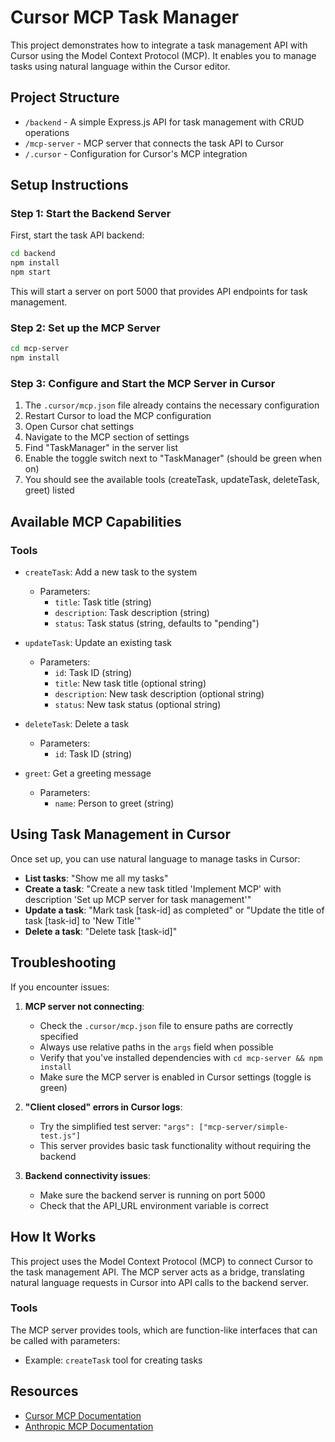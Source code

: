 # Cursor MCP Task Manager

This project demonstrates how to integrate a task management API with Cursor using the Model Context Protocol (MCP). It enables you to manage tasks using natural language within the Cursor editor.

## Project Structure

- `/backend` - A simple Express.js API for task management with CRUD operations
- `/mcp-server` - MCP server that connects the task API to Cursor
- `/.cursor` - Configuration for Cursor's MCP integration

## Setup Instructions

### Step 1: Start the Backend Server

First, start the task API backend:

```bash
cd backend
npm install
npm start
```

This will start a server on port 5000 that provides API endpoints for task management.

### Step 2: Set up the MCP Server

```bash
cd mcp-server
npm install
```

### Step 3: Configure and Start the MCP Server in Cursor

1. The `.cursor/mcp.json` file already contains the necessary configuration
2. Restart Cursor to load the MCP configuration
3. Open Cursor chat settings
4. Navigate to the MCP section of settings
5. Find "TaskManager" in the server list
6. Enable the toggle switch next to "TaskManager" (should be green when on)
7. You should see the available tools (createTask, updateTask, deleteTask, greet) listed

## Available MCP Capabilities

### Tools

- `createTask`: Add a new task to the system
  - Parameters:
    - `title`: Task title (string)
    - `description`: Task description (string)
    - `status`: Task status (string, defaults to "pending")

- `updateTask`: Update an existing task
  - Parameters:
    - `id`: Task ID (string)
    - `title`: New task title (optional string)
    - `description`: New task description (optional string)
    - `status`: New task status (optional string)

- `deleteTask`: Delete a task
  - Parameters:
    - `id`: Task ID (string)

- `greet`: Get a greeting message
  - Parameters:
    - `name`: Person to greet (string)

## Using Task Management in Cursor

Once set up, you can use natural language to manage tasks in Cursor:

- **List tasks**: "Show me all my tasks"
- **Create a task**: "Create a new task titled 'Implement MCP' with description 'Set up MCP server for task management'"
- **Update a task**: "Mark task [task-id] as completed" or "Update the title of task [task-id] to 'New Title'"
- **Delete a task**: "Delete task [task-id]"

## Troubleshooting

If you encounter issues:

1. **MCP server not connecting**:
   - Check the `.cursor/mcp.json` file to ensure paths are correctly specified
   - Always use relative paths in the `args` field when possible
   - Verify that you've installed dependencies with `cd mcp-server && npm install`
   - Make sure the MCP server is enabled in Cursor settings (toggle is green)

2. **"Client closed" errors in Cursor logs**:
   - Try the simplified test server: `"args": ["mcp-server/simple-test.js"]`
   - This server provides basic task functionality without requiring the backend

3. **Backend connectivity issues**:
   - Make sure the backend server is running on port 5000
   - Check that the API_URL environment variable is correct

## How It Works

This project uses the Model Context Protocol (MCP) to connect Cursor to the task management API. The MCP server acts as a bridge, translating natural language requests in Cursor into API calls to the backend server.

### Tools

The MCP server provides tools, which are function-like interfaces that can be called with parameters:
- Example: `createTask` tool for creating tasks

## Resources

- [Cursor MCP Documentation](https://docs.cursor.com/context/model-context-protocol)
- [Anthropic MCP Documentation](https://docs.anthropic.com/en/docs/agents-and-tools/mcp) 
